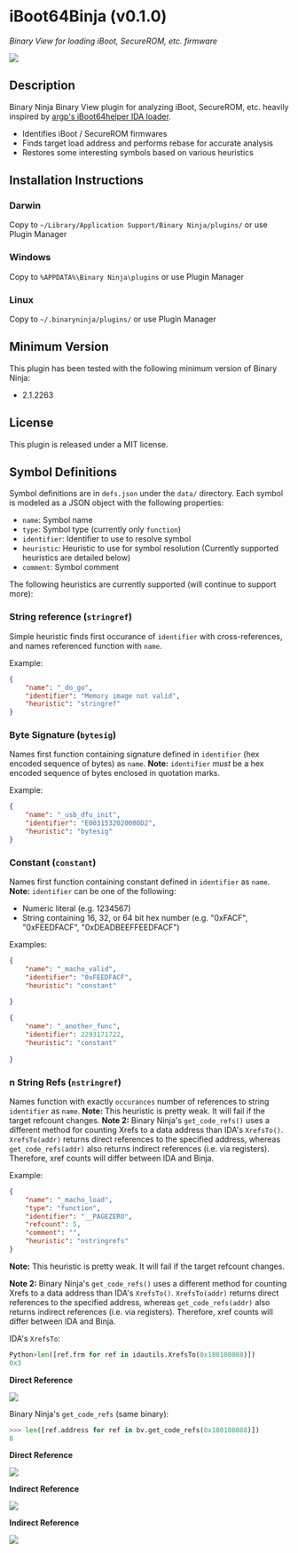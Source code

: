 # iBoot64Binja (v0.1.0)

_Binary View for loading iBoot, SecureROM, etc. firmware_

![](https://user-images.githubusercontent.com/6217759/94852197-83531e00-03f7-11eb-95c7-0f0f500fb004.png)

## Description 
Binary Ninja Binary View plugin for analyzing iBoot, SecureROM, etc. heavily inspired by [argp's iBoot64helper IDA loader](https://github.com/argp/iBoot64helper).	
- Identifies iBoot / SecureROM firmwares	
- Finds target load address and performs rebase for accurate analysis	
- Restores some interesting symbols based on various heuristics

## Installation Instructions

### Darwin

Copy to `~/Library/Application Support/Binary Ninja/plugins/` or use Plugin Manager

### Windows

Copy to `%APPDATA%\Binary Ninja\plugins` or use Plugin Manager

### Linux

Copy to `~/.binaryninja/plugins/` or use Plugin Manager

## Minimum Version

This plugin has been tested with the following minimum version of Binary Ninja:

* 2.1.2263

## License

This plugin is released under a MIT license.

## Symbol Definitions

Symbol definitions are in `defs.json` under the `data/` directory. Each symbol is modeled as a JSON object with the following properties:

- `name`: Symbol name
- `type`: Symbol type (currently only `function`)
- `identifier`: Identifier to use to resolve symbol
- `heuristic`: Heuristic to use for symbol resolution (Currently supported heuristics are detailed below)
- `comment`: Symbol comment

The following heuristics are currently supported (will continue to support more):

### String reference (`stringref`)
Simple heuristic finds first occurance of `identifier` with cross-references, and names referenced function with `name`.

Example:
```json
{
    "name": "_do_go",
    "identifier": "Memory image not valid",
    "heuristic": "stringref"
}
```

### Byte Signature (`bytesig`)
Names first function containing signature defined in `identifier` (hex encoded sequence of bytes) as `name`.
**Note:** `identifier` _must_ be a hex encoded sequence of bytes enclosed in quotation marks.

Example:
```json
{
    "name": "_usb_dfu_init",
    "identifier": "E0031532020080D2",
    "heuristic": "bytesig"
}
```

### Constant (`constant`)
Names first function containing constant defined in `identifier` as `name`.
**Note:** `identifier` can be one of the following:
- Numeric literal (e.g. 1234567)
- String containing 16, 32, or 64 bit hex number (e.g. "0xFACF", "0xFEEDFACF", "0xDEADBEEFFEEDFACF")

Examples:
```json
{
    "name": "_macho_valid",
    "identifier": "0xFEEDFACF",
    "heuristic": "constant"
                
}
```
```json
{
    "name": "_another_func",
    "identifier": 2293171722,
    "heuristic": "constant"
                
}
```

### n String Refs (`nstringref`)
Names function with exactly `occurances` number of references to string `identifier` as `name`.
**Note:** This heuristic is pretty weak. It will fail if the target refcount changes. 
**Note 2:** Binary Ninja's `get_code_refs()` uses a different method for counting Xrefs to a data address than IDA's `XrefsTo()`. 
`XrefsTo(addr)` returns direct references to the specified address, whereas `get_code_refs(addr)` also returns indirect references (i.e. via registers).
Therefore, xref counts will differ between IDA and Binja.

Example:
```json
{
    "name": "_macho_load",
    "type": "function",
    "identifier": "__PAGEZERO",
    "refcount": 5,
    "comment": "",
    "heuristic": "nstringrefs"
}
```

**Note:** This heuristic is pretty weak. It will fail if the target refcount changes. 

**Note 2:** Binary Ninja's `get_code_refs()` uses a different method for counting Xrefs to a data address than IDA's `XrefsTo()`. 
`XrefsTo(addr)` returns direct references to the specified address, whereas `get_code_refs(addr)` also returns indirect references (i.e. via registers).
Therefore, xref counts will differ between IDA and Binja.

IDA's `XrefsTo`:

```python
Python>len([ref.frm for ref in idautils.XrefsTo(0x180108088)])
0x3
```

**Direct Reference**

![](https://user-images.githubusercontent.com/6217759/94699047-e8c7e180-0307-11eb-914e-ddae3de0746a.png)


Binary Ninja's `get_code_refs` (same binary):

```python
>>> len([ref.address for ref in bv.get_code_refs(0x180108088)])
8
```

**Direct Reference**

![](https://user-images.githubusercontent.com/6217759/94697288-07c57400-0306-11eb-8d38-fb821bd0b779.png)

**Indirect Reference**

![](https://user-images.githubusercontent.com/6217759/94697475-3cd1c680-0306-11eb-83e6-bbaadc19dfd2.png)

**Indirect Reference**

![](https://user-images.githubusercontent.com/6217759/94697741-88847000-0306-11eb-84db-6f0bd3770137.png)




